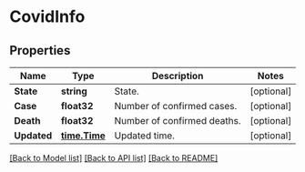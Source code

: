 # CovidInfo

## Properties

Name | Type | Description | Notes
------------ | ------------- | ------------- | -------------
**State** | **string** | State. | [optional] 
**Case** | **float32** | Number of confirmed cases. | [optional] 
**Death** | **float32** | Number of confirmed deaths. | [optional] 
**Updated** | [**time.Time**](time.Time.md) | Updated time. | [optional] 

[[Back to Model list]](../README.md#documentation-for-models) [[Back to API list]](../README.md#documentation-for-api-endpoints) [[Back to README]](../README.md)


